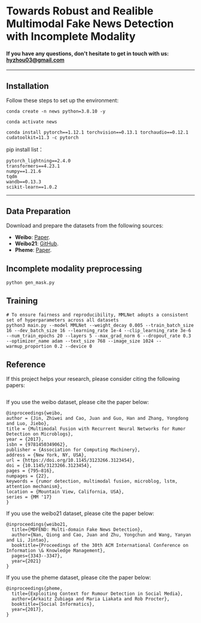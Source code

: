 # Towards Robust and Realible Multimodal Fake News Detection with Incomplete Modality

#### If you have any questions, don't hesitate to get in touch with us: hyzhou03@gmail.com
---

## Installation
Follow these steps to set up the environment:
```
conda create -n news python=3.8.10 -y

conda activate news

conda install pytorch==1.12.1 torchvision==0.13.1 torchaudio==0.12.1 cudatoolkit=11.3 -c pytorch 
```
pip install list：
```
pytorch_lightning==2.4.0
transformers==4.23.1
numpy==1.21.6
tqdm
wandb==0.13.3
scikit-learn==1.0.2
```

---

## Data Preparation

Download and prepare the datasets from the following sources:
- **Weibo**: [Paper](https://doi.org/10.1145/3123266.3123454).
- **Weibo21**: [GitHub](https://github.com/kennqiang/MDFEND-Weibo21).
- **Pheme**: [Paper](https://link.springer.com/chapter/10.1007/978-3-319-67217-5_8).


## Incomplete modality preprocessing
```
python gen_mask.py
```

## Training

```Shell
# To ensure fairness and reproducibility, MMLNet adopts a consistent set of hyperparameters across all datasets
python3 main.py --model MMLNet --weight_decay 0.005 --train_batch_size 16 --dev_batch_size 16 --learning_rate 1e-4 --clip_learning_rate 3e-6 --num_train_epochs 20 --layers 5 --max_grad_norm 6 --dropout_rate 0.3 --optimizer_name adam --text_size 768 --image_size 1024 --warmup_proportion 0.2 --device 0
```



## Reference

If this project helps your research, please consider citing the following papers:

```

```

If you use the weibo dataset, please cite the paper below:
```
@inproceedings{weibo,
author = {Jin, Zhiwei and Cao, Juan and Guo, Han and Zhang, Yongdong and Luo, Jiebo},
title = {Multimodal Fusion with Recurrent Neural Networks for Rumor Detection on Microblogs},
year = {2017},
isbn = {9781450349062},
publisher = {Association for Computing Machinery},
address = {New York, NY, USA},
url = {https://doi.org/10.1145/3123266.3123454},
doi = {10.1145/3123266.3123454},
pages = {795–816},
numpages = {22},
keywords = {rumor detection, multimodal fusion, microblog, lstm, attention mechanism},
location = {Mountain View, California, USA},
series = {MM '17}
}
```
If you use the weibo21 dataset, please cite the paper below:
```
@inproceedings{weibo21,
  title={MDFEND: Multi-domain Fake News Detection},
  author={Nan, Qiong and Cao, Juan and Zhu, Yongchun and Wang, Yanyan and Li, Jintao},
  booktitle={Proceedings of the 30th ACM International Conference on Information \& Knowledge Management},
  pages={3343--3347},
  year={2021}
}
```
If you use the pheme dataset, please cite the paper below:
```
@inproceedings{pheme,
  title={Exploiting Context for Rumour Detection in Social Media},
  author={Arkaitz Zubiaga and Maria Liakata and Rob Procter},
  booktitle={Social Informatics},
  year={2017},
}
```
